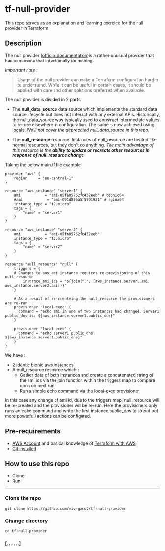 # tf-null-provider
This repo serves as an explanation and learning exercice for the null provider in Terraform

## Description

The null provider ([official documentation](https://registry.terraform.io/providers/hashicorp/null/latest/docs))is a rather-unusual provider that has constructs that intentionally do nothing. 

*Important note :*
 > Usage of the null provider can make a Terraform configuration harder to understand. While it can be useful in certain cases, it should be applied with care and other solutions preferred when available.

The null provider is divided in 2 parts :
* The **null_data_source** data source which implements the standard data source lifecycle but does not interact with any external APIs.
Historically, the null_data_source was typically used to construct intermediate values to re-use elsewhere in configuration. The same is now achieved using [locals](https://www.terraform.io/docs/language/values/locals.html). _We'll not cover the deprecated null_data_source in this repo._

* The **null_resource** resource. Instances of null_resource are treated like normal resources, but they don't do anything.
_The main advantage of this resource is the __ability to update or recreate other resources in response of null_resource change___

Taking the below main.tf file example :

```
provider "aws" {
    region     = "eu-central-1"
}

resource "aws_instance" "server1" {
    ami           = "ami-05fa05752fc432eeb" # bionic64
    #ami           = "ami-091d856a5f5701931" # nginx64
    instance_type = "t2.micro"
    tags = {
        "name" = "server1"
    }
}

resource "aws_instance" "server2" {
    ami           = "ami-05fa05752fc432eeb"
    instance_type = "t2.micro"
    tags = {
        "name" = "server2"
    }
}

resource "null_resource" "null" {
    triggers = {
    # Changes to any ami instance requires re-provisioning of this null_resource
        instance_ami_ids = "${join(",", [aws_instance.server1.ami, aws_instance.server2.ami])}"
    }
    
    # As a result of re-createing the null_resource the provisioners are re-run
    provisioner "local-exec" {
      command = "echo ami in one of two instances had changed. Server1 public_dns is: ${aws_instance.server1.public_dns}"
    }

    provisioner "local-exec" {
      command = "echo server1 public_dns: ${aws_instance.server1.public_dns}"
    }
}

```

We have :
* 2 identic bionic aws instances
* A null_resource resource which :
  * Gather data of both instances and create a concatenated string of the ami ids via the join function within the triggers map to compare upon on next run
  * Run a simple echo command via the local-exec provisioner 

In this case any change of ami id, due to the triggers map, null_resource will be re-created and the provisioner will be re-run.
Here the provisioners only runs an echo command and write the first instance public_dns to stdout but more powerfull actions can be configured.


## Pre-requirements

* [AWS Account](https://aws.amazon.com/) and basical knowledge of [Terraform with AWS](https://learn.hashicorp.com/collections/terraform/aws-get-started)
* [Git installed](https://git-scm.com/book/en/v2/Getting-Started-Installing-Git)

## How to use this repo

- Clone
- Run

---

### Clone the repo

```
git clone https://github.com/viv-garot/tf-null-provider
```

### Change directory

```
cd tf-null-provider
```

### [.......]
